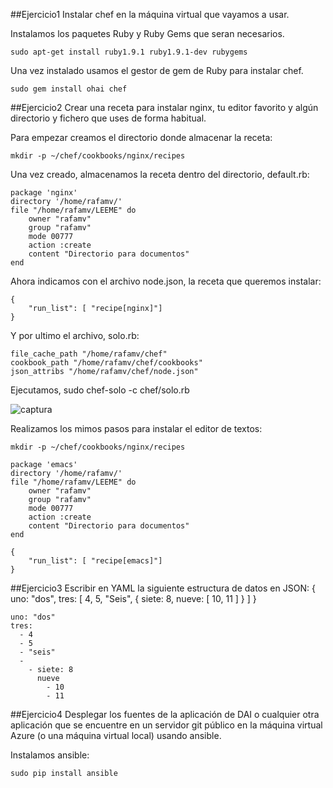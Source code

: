 ##Ejercicio1
Instalar chef en la máquina virtual que vayamos a usar.

Instalamos los paquetes Ruby y Ruby Gems que seran necesarios.

  `sudo apt-get install ruby1.9.1 ruby1.9.1-dev rubygems`
  
Una vez instalado usamos el gestor de gem de Ruby para instalar chef.

  `sudo gem install ohai chef`

##Ejercicio2
Crear una receta para instalar nginx, tu editor favorito y algún directorio y fichero que uses de forma habitual.

Para empezar creamos el directorio donde almacenar la receta:

  `mkdir -p ~/chef/cookbooks/nginx/recipes`

Una vez creado, almacenamos la receta dentro del directorio, default.rb:

```
package 'nginx'
directory '/home/rafamv/'
file "/home/rafamv/LEEME" do
	owner "rafamv"
	group "rafamv"
	mode 00777
	action :create
	content "Directorio para documentos"
end
```

Ahora indicamos con el archivo node.json, la receta que queremos instalar:

```
{
	"run_list": [ "recipe[nginx]"]
}
```

Y por ultimo el archivo, solo.rb:

```
file_cache_path "/home/rafamv/chef"
cookbook_path "/home/rafamv/chef/cookbooks"
json_attribs "/home/rafamv/chef/node.json"
```

Ejecutamos, sudo chef-solo -c chef/solo.rb

![captura](https://dl.dropbox.com/s/u8o5n539jvqcls2/nginx2.png)

Realizamos los mimos pasos para instalar el editor de textos:

`mkdir -p ~/chef/cookbooks/nginx/recipes`

```
package 'emacs'
directory '/home/rafamv/'
file "/home/rafamv/LEEME" do
	owner "rafamv"
	group "rafamv"
	mode 00777
	action :create
	content "Directorio para documentos"
end
```

```
{
	"run_list": [ "recipe[emacs]"]
}
```

##Ejercicio3
Escribir en YAML la siguiente estructura de datos en JSON: { uno: &quot;dos&quot;,
  tres: [ 4, 5, &quot;Seis&quot;, { siete: 8, nueve: [ 10, 11 ] } ] }

```
uno: "dos"
tres:
  - 4
  - 5
  - "seis"
  -
    - siete: 8
      nueve
        - 10
        - 11
```

##Ejercicio4
Desplegar los fuentes de la aplicación de DAI o cualquier otra aplicación que se encuentre en un servidor git público en la máquina virtual Azure (o una máquina virtual local) usando ansible.

Instalamos ansible:

`sudo pip install ansible`




